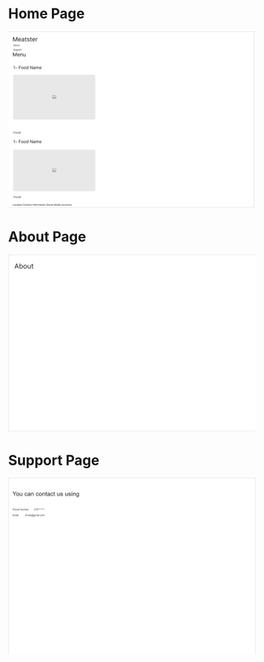 # Home Page
![image info](Screenshot_1.png)

# About Page
![image info](Screenshot_2.png)

# Support Page
![image info](Screenshot_3.png) 



